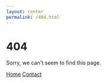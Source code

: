 ```yaml
---
layout: center
permalink: /404.html
---
```


# 404

Sorry, we can't seem to find this page.

<div class="mt3">
  <a href="{{ site.baseurl }}/" class="button button-black button-big">Home</a>
  <a href="{{ site.baseurl }}/contact/" class="button button-black button-big">Contact</a>
</div>
